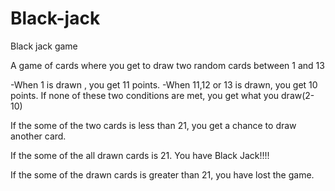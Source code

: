 # Black-jack
Black jack game

A game of cards where you get to draw two random cards between 1 and 13

-When 1 is drawn , you get 11 points.
-When 11,12 or 13 is drawn, you get 10 points.
If none of these two conditions are met, you get what you draw(2-10)

If the some of the two cards is less than 21, you get a chance to draw another card.

If the some of the all drawn cards is 21. You have Black Jack!!!!

If the some of the drawn cards is greater than 21, you have lost the game.
